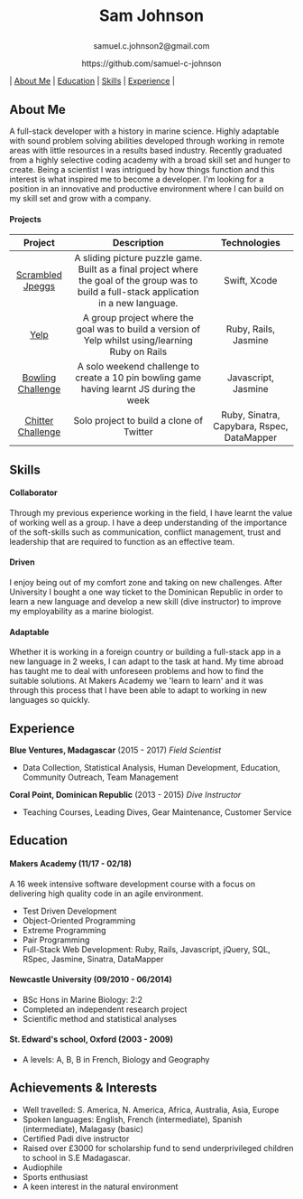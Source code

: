# <p align="center"> Sam Johnson </p>
<p align="center"> samuel.c.johnson2@gmail.com
<p align="center"> https://github.com/samuel-c-johnson


| [About Me](#about-Me) | [Education](#education) | [Skills](#skills) | [Experience](#experience) |


## About Me
A full-stack developer with a history in marine science. Highly
adaptable with sound problem solving abilities developed through working in remote areas with little resources in a results based industry. Recently graduated from a highly selective coding academy with a broad skill set and hunger to create. Being a scientist I was intrigued by how things function and this interest is what inspired me to become a developer.
I'm looking for a position in an innovative and productive environment where I can build on my skill set and grow with a company.


#### Projects
|  Project  |      Description    |  Technologies |
| :---------: | :-----------------: | :-----------: |
|  [Scrambled Jpeggs](https://github.com/samuel-c-johnson/Scrambled-Jpeggs) | A sliding picture puzzle game. Built as a final project where the goal of the group was to build a full-stack application in a new language.  | Swift, Xcode |
|   [Yelp](https://github.com/samuel-c-johnson/rails-yelp)  | A group project where the goal was to build a version of Yelp whilst using/learning Ruby on Rails | Ruby, Rails, Jasmine |
|  [Bowling Challenge](https://github.com/samuel-c-johnson/bowling-challenge)  | A solo weekend challenge to create a 10 pin bowling game having learnt JS during the week | Javascript, Jasmine |
| [Chitter Challenge](https://github.com/samuel-c-johnson/chitter-challenge) | Solo project to build a clone of Twitter | Ruby, Sinatra, Capybara, Rspec, DataMapper |


## Skills

#### Collaborator

Through my previous experience working in the field, I have learnt the value of working well as a group. I have a deep understanding of the importance of the soft-skills such as communication, conflict management, trust and leadership that are required to function as an effective team.


#### Driven

I enjoy being out of my comfort zone and taking on new challenges. After University I bought a one way ticket to the Dominican Republic in order to learn a new language and develop a new skill (dive instructor) to improve my employability as a marine biologist.

#### Adaptable

Whether it is working in a foreign country or building a full-stack app in a new language in 2 weeks, I can adapt to the task at hand. My time abroad has taught me to deal with unforeseen problems and how to find the suitable solutions. At Makers Academy we 'learn to learn' and it was through this process that I have been able to adapt to working in new languages so quickly.

## Experience

**Blue Ventures, Madagascar** (2015 - 2017) *Field Scientist*   
+ Data Collection, Statistical Analysis, Human Development, Education, Community Outreach, Team Management

**Coral Point, Dominican Republic** (2013 - 2015) *Dive Instructor*
+ Teaching Courses, Leading Dives, Gear Maintenance, Customer Service


## Education

#### Makers Academy (11/17 - 02/18)
A 16 week intensive software development course with a focus on delivering high quality code in an agile environment.

- Test Driven Development
- Object-Oriented Programming
- Extreme Programming
- Pair Programming
- Full-Stack Web Development: Ruby, Rails, Javascript, jQuery, SQL, RSpec, Jasmine, Sinatra, DataMapper

#### Newcastle University (09/2010 - 06/2014)

- BSc Hons in Marine Biology: 2:2
- Completed an independent research project
- Scientific method and statistical analyses

#### St. Edward's school, Oxford (2003 - 2009)
- A levels: A, B, B in French, Biology and Geography



## Achievements & Interests
+ Well travelled: S. America, N. America, Africa, Australia, Asia, Europe
+ Spoken languages: English, French (intermediate), Spanish (intermediate), Malagasy (basic)
+ Certified Padi dive instructor
+ Raised over £3000 for scholarship fund to send underprivileged children to school in S.E Madagascar.
+ Audiophile
+ Sports enthusiast
+ A keen interest in the natural environment
